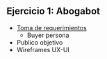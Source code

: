 ## Ejercicio 1: Abogabot
  * [Toma de requerimientos](https://github.com/ElizabethLeonPerez/LaunchX-Frontend/blob/b630de6cfdba563f32453203dc5a51a847b827ab/Abogabot/Toma%20de%20requerimientos.docx)
    - Buyer persona
  * Publico objetivo
  * Wireframes UX-UI
